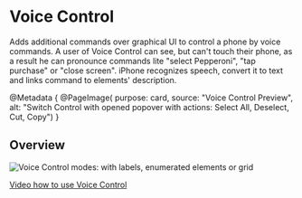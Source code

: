 # Voice Control

Adds additional commands over graphical UI to control a phone by voice commands. A user of Voice Control can see, but can't touch their phone, as a result he can pronounce commands lite "select Pepperoni", "tap purchase" or "close screen". iPhone recognizes speech, convert it to text and links command to elements' description.

@Metadata {
    @PageImage(
               purpose: card, 
               source: "Voice Control Preview", 
               alt: "Switch Control with opened popover with actions: Select All, Deselect, Cut, Copy")
}


## Overview

![Voice Control modes: with labels, enumerated elements or grid](VoiceControlOverview)

 [Video how to use Voice Control](https://www.youtube.com/watch?v=eg22JaZWAgs)
